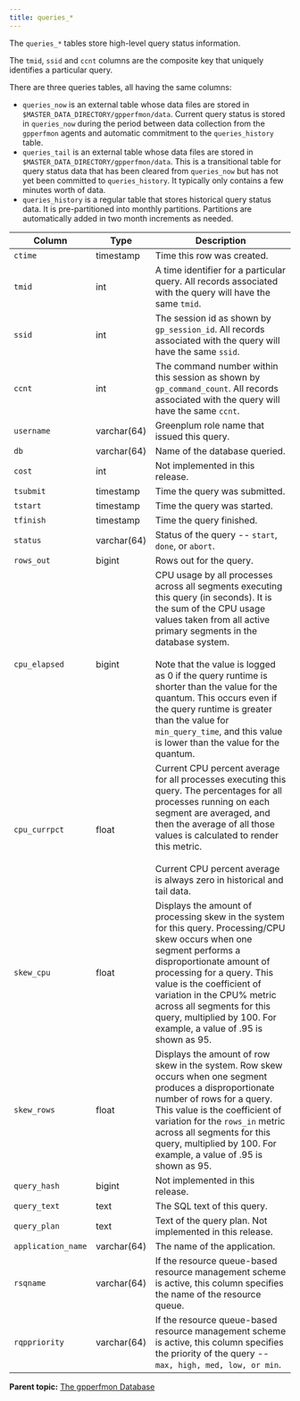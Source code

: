 ```yaml
---
title: queries_* 
---
```


The `queries_*` tables store high-level query status information.

The `tmid`, `ssid` and `ccnt` columns are the composite key that uniquely identifies a particular query.

There are three queries tables, all having the same columns:

-   `queries_now` is an external table whose data files are stored in `$MASTER_DATA_DIRECTORY/gpperfmon/data`. Current query status is stored in `queries_now` during the period between data collection from the `gpperfmon` agents and automatic commitment to the `queries_history` table.
-   `queries_tail` is an external table whose data files are stored in `$MASTER_DATA_DIRECTORY/gpperfmon/data`. This is a transitional table for query status data that has been cleared from `queries_now` but has not yet been committed to `queries_history`. It typically only contains a few minutes worth of data.
-   `queries_history` is a regular table that stores historical query status data. It is pre-partitioned into monthly partitions. Partitions are automatically added in two month increments as needed.

|Column|Type|Description|
|------|----|-----------|
|`ctime`|timestamp|Time this row was created.|
|`tmid`|int|A time identifier for a particular query. All records associated with the query will have the same `tmid`.|
|`ssid`|int|The session id as shown by `gp_session_id`. All records associated with the query will have the same `ssid`.|
|`ccnt`|int|The command number within this session as shown by `gp_command_count`. All records associated with the query will have the same `ccnt`.|
|`username`|varchar\(64\)|Greenplum role name that issued this query.|
|`db`|varchar\(64\)|Name of the database queried.|
|`cost`|int|Not implemented in this release.|
|`tsubmit`|timestamp|Time the query was submitted.|
|`tstart`|timestamp|Time the query was started.|
|`tfinish`|timestamp|Time the query finished.|
|`status`|varchar\(64\)|Status of the query -- `start`, `done`, or `abort`.|
|`rows_out`|bigint|Rows out for the query.|
|`cpu_elapsed`|bigint|CPU usage by all processes across all segments executing this query \(in seconds\). It is the sum of the CPU usage values taken from all active primary segments in the database system.<br/><br/> Note that the value is logged as 0 if the query runtime is shorter than the value for the quantum. This occurs even if the query runtime is greater than the value for `min_query_time`, and this value is lower than the value for the quantum.|
|`cpu_currpct`|float|Current CPU percent average for all processes executing this query. The percentages for all processes running on each segment are averaged, and then the average of all those values is calculated to render this metric.<br/><br/>Current CPU percent average is always zero in historical and tail data.|
|`skew_cpu`|float|Displays the amount of processing skew in the system for this query. Processing/CPU skew occurs when one segment performs a disproportionate amount of processing for a query. This value is the coefficient of variation in the CPU% metric across all segments for this query, multiplied by 100. For example, a value of .95 is shown as 95.|
|`skew_rows`|float|Displays the amount of row skew in the system. Row skew occurs when one segment produces a disproportionate number of rows for a query. This value is the coefficient of variation for the `rows_in` metric across all segments for this query, multiplied by 100. For example, a value of .95 is shown as 95.|
|`query_hash`|bigint|Not implemented in this release.|
|`query_text`|text|The SQL text of this query.|
|`query_plan`|text|Text of the query plan. Not implemented in this release.|
|`application_name`|varchar\(64\)|The name of the application.|
|`rsqname`|varchar\(64\)|If the resource queue-based resource management scheme is active, this column specifies the name of the resource queue.|
|`rqppriority`|varchar\(64\)|If the resource queue-based resource management scheme is active, this column specifies the priority of the query -- `max, high, med, low, or min`.|

**Parent topic:** [The gpperfmon Database](../gpperfmon/dbref.html)

